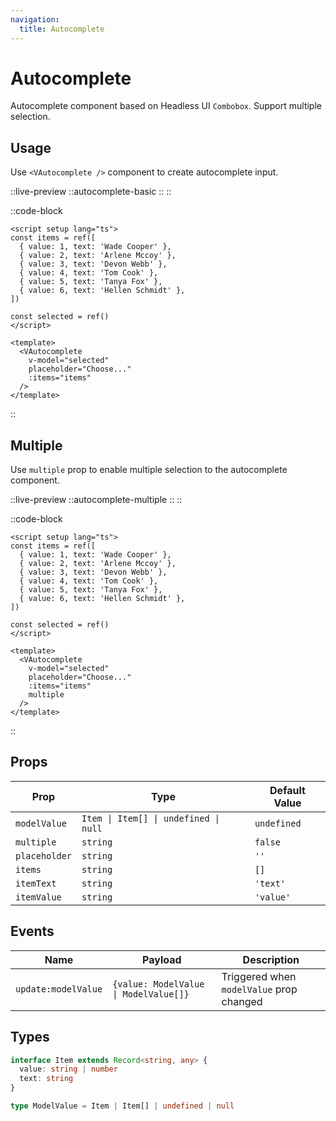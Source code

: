 ```yaml
---
navigation:
  title: Autocomplete
---
```


# Autocomplete

Autocomplete component based on Headless UI `Combobox`. Support multiple selection.

## Usage

Use `<VAutocomplete />` component to create autocomplete input.

::live-preview
  ::autocomplete-basic
  ::
::

::code-block

```vue
<script setup lang="ts">
const items = ref([
  { value: 1, text: 'Wade Cooper' },
  { value: 2, text: 'Arlene Mccoy' },
  { value: 3, text: 'Devon Webb' },
  { value: 4, text: 'Tom Cook' },
  { value: 5, text: 'Tanya Fox' },
  { value: 6, text: 'Hellen Schmidt' },
])

const selected = ref()
</script>

<template>
  <VAutocomplete
    v-model="selected"
    placeholder="Choose..."
    :items="items"
  />
</template>
```

::

## Multiple

Use `multiple` prop to enable multiple selection to the autocomplete component.

::live-preview
  ::autocomplete-multiple
  ::
::

::code-block

```vue
<script setup lang="ts">
const items = ref([
  { value: 1, text: 'Wade Cooper' },
  { value: 2, text: 'Arlene Mccoy' },
  { value: 3, text: 'Devon Webb' },
  { value: 4, text: 'Tom Cook' },
  { value: 5, text: 'Tanya Fox' },
  { value: 6, text: 'Hellen Schmidt' },
])

const selected = ref()
</script>

<template>
  <VAutocomplete
    v-model="selected"
    placeholder="Choose..."
    :items="items"
    multiple
  />
</template>
```

::

## Props

| Prop          | Type                                  | Default Value |
| ------------- | ------------------------------------- | ------------- |
| `modelValue`  | `Item \| Item[] \| undefined \| null` | `undefined`   |
| `multiple`    | `string`                              | `false`       |
| `placeholder` | `string`                              | `''`          |
| `items`       | `string`                              | `[]`          |
| `itemText`    | `string`                              | `'text'`      |
| `itemValue`   | `string`                              | `'value'`     |

## Events

| Name                | Payload     | Description                              |
| ------------------- | ----------- | ---------------------------------------- |
| `update:modelValue` | `{value: ModelValue \| ModelValue[]}` | Triggered when `modelValue` prop changed |

## Types

```ts
interface Item extends Record<string, any> {
  value: string | number
  text: string
}

type ModelValue = Item | Item[] | undefined | null
```
